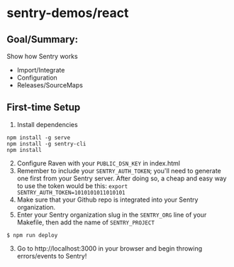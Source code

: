 # sentry-demos/react

## Goal/Summary:
Show how Sentry works
- Import/Integrate
- Configuration
- Releases/SourceMaps

## First-time Setup
1. Install dependencies
```
npm install -g serve
npm install -g sentry-cli
npm install
```

2. Configure Raven with your `PUBLIC_DSN_KEY` in index.html
3. Remember to include your `SENTRY_AUTH_TOKEN`; you'll need to generate one
first from your Sentry server. After doing so, a cheap and easy way to use the
token would be this: `export SENTRY_AUTH_TOKEN=1010101011010101`
4. Make sure that your Github repo is integrated into your Sentry organization.
5. Enter your Sentry organization slug in the `SENTRY_ORG` line of your Makefile,
then add the name of `SENTRY_PROJECT`

```
$ npm run deploy
```
3. Go to http://localhost:3000 in your browser and begin throwing errors/events to Sentry!
